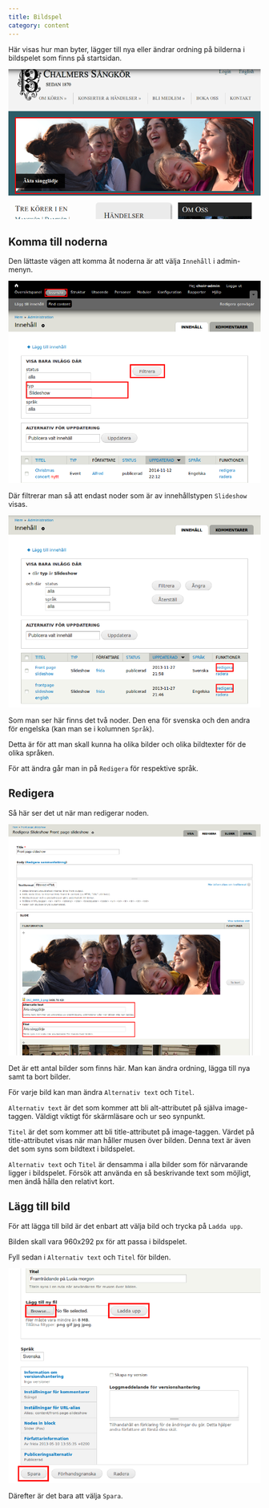 ```yaml
---
title: Bildspel
category: content
---
```


Här visas hur man byter, lägger till nya eller ändrar ordning på bilderna i bildspelet som finns på startsidan.

[![Bildspel på startsidan](/images/slider.png)](/images/slider.png)

## Komma till noderna

Den lättaste vägen att komma åt noderna är att välja `Innehåll` i admin-menyn.

[![Filtrera innehållstyp](/images/slider-content.png)](/images/slider-content.png)

Där filtrerar man så att endast noder som är av innehållstypen `Slideshow` visas.

[![Filtrera slideshow](/images/slider-content-edit.png)](/images/slider-content-edit.png)

Som man ser här finns det två noder. Den ena för svenska och den andra för engelska (kan man se i kolumnen `Språk`).

Detta är för att man skall kunna ha olika bilder och olika bildtexter för de olika språken.

För att ändra går man in på `Redigera` för respektive språk.

## Redigera

Så här ser det ut när man redigerar noden.

[![Redigera nod](/images/slider-edit-image.png)](/images/slider-edit-image.png)

Det är ett antal bilder som finns här. Man kan ändra ordning, lägga till nya samt ta bort bilder.

För varje bild kan man ändra `Alternativ text` och `Titel`.

`Alternativ text` är det som kommer att bli alt-attributet på själva image-taggen. Väldigt viktigt för skärmläsare och ur seo synpunkt.

`Titel` är det som kommer att bli title-attributet på image-taggen. Värdet på title-attributet visas när man håller musen över bilden. Denna text är även det som syns som bildtext i bildspelet.

`Alternativ text` och `Titel` är densamma i alla bilder som för närvarande ligger i bildspelet. Försök att använda en så beskrivande text som möjligt, men ändå hålla den relativt kort.

## Lägg till bild

För att lägga till bild är det enbart att välja bild och trycka på `Ladda upp`.

Bilden skall vara 960x292 px för att passa i bildspelet.

Fyll sedan i `Alternativ text` och `Titel` för bilden.

[![Lägg till bild](/images/slider-add-image.png)](/images/slider-add-image.png)

Därefter är det bara att välja `Spara`.
